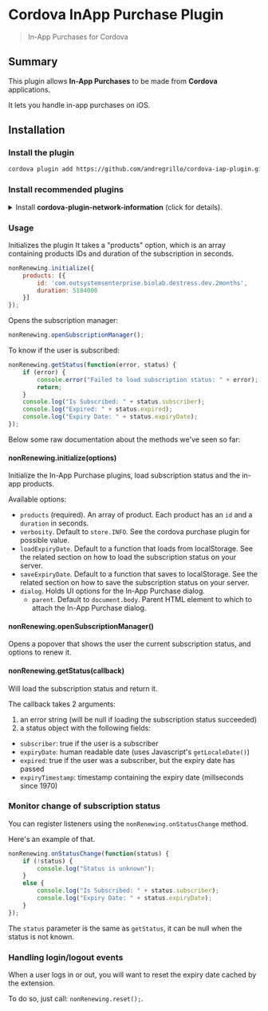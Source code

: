# Cordova InApp Purchase Plugin

> In-App Purchases for Cordova

## Summary

This plugin allows **In-App Purchases** to be made from **Cordova** applications.

It lets you handle in-app purchases on iOS.


## Installation

### Install the plugin

```sh
cordova plugin add https://github.com/andregrillo/cordova-iap-plugin.git
```

### Install recommended plugins

<details>
<summary>
Install <strong>cordova-plugin-network-information</strong> (click for details).
</summary>


Sometimes, the plugin cannot connect to the app store because it has no network connection. It will then retry either:

* periodically after a certain amount of time;
* when the device fires an ['online'](https://developer.mozilla.org/en-US/docs/Web/Events/online) event.

The [cordova-plugin-network-information](https://github.com/apache/cordova-plugin-network-information) plugin is required in order for the `'online'` event to be properly received in the Cordova application. Without it, this plugin will only be able to use the periodic check to determine if the device is back online.

</details>

### Usage

Initializes the plugin
It takes a "products" option, which is an array containing products IDs and duration of the subscription in seconds.
```js
nonRenewing.initialize({
    products: [{
        id: 'com.outsystemsenterprise.biolab.destress.dev.2months',
        duration: 5184000
    }]
});
```

Opens the subscription manager:
```js
nonRenewing.openSubscriptionManager();
``` 

To know if the user is subscribed:
```js
nonRenewing.getStatus(function(error, status) {
    if (error) {
        console.error("Failed to load subscription status: " + error);
        return;
    }
    console.log("Is Subscribed: " + status.subscriber);
    console.log("Expired: " + status.expired);
    console.log("Expiry Date: " + status.expiryDate);
});
```


Below some raw documentation about the methods we've seen so far:

#### nonRenewing.initialize(options)

Initialize the In-App Purchase plugins, load subscription status and the in-app products.

Available options:

 * `products` (required). An array of product. Each product has an `id` and a `duration` in seconds.
 * `verbosity`. Default to `store.INFO`. See the cordova purchase plugin for possible value.
 * `loadExpiryDate`. Default to a function that loads from localStorage. See the related section on how to load the subscription status on your server.
 * `saveExpiryDate`. Default to a function that saves to localStorage. See the related section on how to save the subscription status on your server.
 * `dialog`. Holds UI options for the In-App Purchase dialog.
   - `parent`. Default to `document.body`. Parent HTML element to which to attach the In-App Purchase dialog.

#### nonRenewing.openSubscriptionManager()

Opens a popover that shows the user the current subscription status, and options to renew it.

#### nonRenewing.getStatus(callback)

Will load the subscription status and return it.

The callback takes 2 arguments:

1. an error string (will be null if loading the subscription status succeeded)
2. a status object with the following fields:
  * `subscriber`: true if the user is a subscriber
  * `expiryDate`: human readable date (uses Javascript's `getLocaleDate()`)
  * `expired`: true if the user was a subscriber, but the expiry date has passed
  * `expiryTimestamp`: timestamp containing the expiry date (millseconds since 1970)

### Monitor change of subscription status

You can register listeners using the `nonRenewing.onStatusChange` method.

Here's an example of that.

```js
nonRenewing.onStatusChange(function(status) {
    if (!status) {
        console.log("Status is unknown");
    }
    else {
        console.log("Is Subscribed: " + status.subscriber);
        console.log("Expiry Date: " + status.expiryDate);
    }
});
```

The `status` parameter is the same as `getStatus`, it can be null when the status is not known.


### Handling login/logout events

When a user logs in or out, you will want to reset the expiry date cached by the extension.

To do so, just call: `nonRenewing.reset();`.
